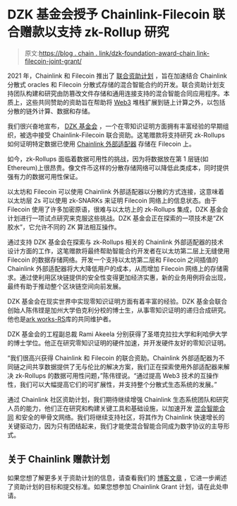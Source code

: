 # DZK 基金会授予 Chainlink-Filecoin 联合赠款以支持 zk-Rollup 研究

> 原文:[https://blog . chain . link/dzk-foundation-award-chain link-filecoin-joint-grant/](https://blog.chain.link/dzk-foundation-awarded-chainlink-filecoin-joint-grant/)

2021 年，Chainlink 和 Filecoin 推出了 [联合资助计划](https://blog.chain.link/announcing-the-chainlink-and-filecoin-joint-grant-program/) ，旨在加速结合 Chainlink 分散式 oracles 和 Filecoin 分散式存储的混合智能合约的开发。联合资助计划支持团队构建和研究由防篡改文件存储和通用连接支持的混合智能合同应用程序。本质上，这些共同赞助的资助旨在帮助将 [Web3](https://chain.link/education/web3) 堆栈扩展到链上计算之外，以包括分散的链外计算、数据和存储。

我们很兴奋地宣布， [DZK 基金会](https://www.dzk.org/) ，一个在零知识证明方面拥有丰富经验的早期组织，被选中接受 Chainlink-Filecoin 联合资助。这笔赠款将支持研究 zk-Rollups 如何证明特定数据已使用 [Chainlink 外部适配器](https://docs.chain.link/docs/external-adapters/) 存储在 Filecoin 上。

如今，zk-Rollups 面临着数据可用性的挑战，因为将数据放在第 1 层链(如 Ethereum)上很昂贵。像文件币这样的分散存储网络可以降低此类成本，同时提供强有力的数据可用性保证。

以太坊和 Filecoin 可以使用 Chainlink 外部适配器以分散的方式连接，这意味着以太坊层 2s 可以使用 zk-SNARKs 来证明 Filecoin 网络上的信息状态。由于 Filecoin 使用了许多加密原语，很难与以太坊上的 zk-Rollups 集成，DZK 基金会计划进行一项试点研究来克服这些挑战。DZK 基金会正在探索的一项技术是“ZK 胶水”，它允许不同的 ZK 算法相互操作。

通过支持 DZK 基金会在探索与 zk-Rollups 相关的 Chainlink 外部适配器的技术设计方面的工作，这笔赠款将最终帮助智能合约开发者在以太坊第二层上无缝使用 Filecoin 的数据存储网络。开发一个支持以太坊第二层和 Filecoin 之间插值的 Chainlink 外部适配器将大大降低用户的成本，从而增加 Filecoin 网络上的存储需求。通过使利用区块链提供的安全性变得更加经济实惠，新的业务用例将会出现，最终有助于推动整个区块链空间向前发展。

DZK 基金会在现实世界中实现零知识证明方面有着丰富的经验。DZK 基金会联合创始人陈伟铿是加州大学伯克利分校的博士生，从事零知识证明的递归合成研究。他也是[ark works-RS](https://github.com/arkworks-rs/)库的共同维护者。

DZK 基金会的工程副总裁 Rami Akeela 分别获得了圣塔克拉拉大学和利哈伊大学的博士学位。他正在研究零知识证明的硬件加速，并开发硬件友好的零知识证明。

“我们很高兴获得 Chainlink 和 Filecoin 的联合资助。Chainlink 外部适配器为不同链之间共享数据提供了无与伦比的解决方案，我们正在探索使用外部适配器来解决 zk-Rollups 的数据可用性问题，”陈伟铿说。“通过提高 Web3 技术的互操作性，我们可以大幅提高它们的可扩展性，并支持整个分散式生态系统的发展。”

通过 Chainlink 社区资助计划，我们期待继续增强 Chainlink 生态系统团队和研究人员的能力，他们正在研究和构建关键工具和基础设施，以加速开发 [混合智能合同](https://blog.chain.link/hybrid-smart-contracts-explained/) 和安全的甲骨文网络。我们将继续支持社区，将其作为 Chainlink 快速增长的关键驱动力，因为只有团结起来，我们才能使混合智能合同成为数字协议的主导形式。

## 关于 Chainlink 赠款计划

如果您想了解更多关于资助计划的信息，请查看我们的 [博客文章](https://blog.chain.link/introducing-the-chainlink-community-grant-program/) ，它进一步阐述了资助计划的目标和提交标准。如果您想参加 Chainlink Grant 计划，请在此处申请[](https://chainlinkgrants.typeform.com/to/efEbsq)。